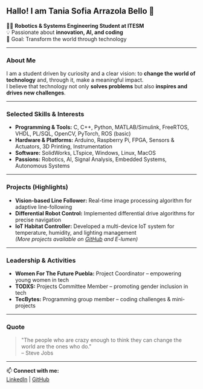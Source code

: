 ## Hallo! I am Tania Sofia Arrazola Bello 🍓

👩‍💻 **Robotics & Systems Engineering Student at ITESM**  
💡 Passionate about **innovation, AI, and coding**  
🎯 Goal: Transform the world through technology  

---

### About Me
I am a student driven by curiosity and a clear vision: to **change the world of technology** and, through it, make a meaningful impact.  
I believe that technology not only **solves problems** but also **inspires and drives new challenges**.  

---

### Selected Skills & Interests
- **Programming & Tools:** C, C++, Python, MATLAB/Simulink, FreeRTOS, VHDL, PL/SQL, OpenCV, PyTorch, ROS (basic)  
- **Hardware & Platforms:** Arduino, Raspberry Pi, FPGA, Sensors & Actuators, 3D Printing, Instrumentation  
- **Software:** SolidWorks, LTspice, Windows, Linux, MacOS  
- **Passions:** Robotics, AI, Signal Analysis, Embedded Systems, Autonomous Systems  

---

### Projects (Highlights)
- **Vision-based Line Follower:** Real-time image processing algorithm for adaptive line-following  
- **Differential Robot Control:** Implemented differential drive algorithms for precise navigation  
- **IoT Habitat Controller:** Developed a multi-device IoT system for temperature, humidity, and lighting management  
*(More projects available on [GitHub](https://github.com/tanianwn) and E-lumen)*

---

### Leadership & Activities
- **Women For The Future Puebla:** Project Coordinator – empowering young women in tech  
- **TODXS:** Projects Committee Member – promoting gender inclusion in tech  
- **TecBytes:** Programming group member – coding challenges & mini-projects  

---

### Quote
> "The people who are crazy enough to think they can change the world are the ones who do."  
> – Steve Jobs

---

📫 **Connect with me:**  
[LinkedIn](https://www.linkedin.com/in/tania-sofia-arrazola-bello-08988b216/) | [GitHub](https://github.com/tanianwn)
